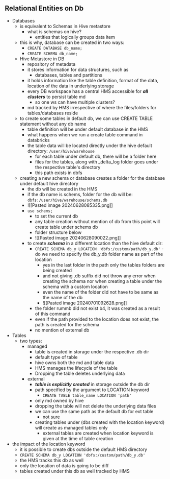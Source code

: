 ## Relational Entities on Db
- Databases
	- is equivalent to Schemas in Hive metastore
		- what is schemas on hive?
			- entities that logically groups data item
	- this is why, database can be created in two ways:
		- `CREATE DATABASE db_name;`
		- `CREATE SCHEMA db_name;`
	- Hive Metastore in DB
		- repository of metadata
		- it stores information for data structures, such as 
			- databases, tables and partitions
		- it holds information like the table definition, format of the data, location of the data in underlying storage
		- every DB workspace has a central HMS accessible for ***all clusters*** to persist table md
			- so one ws can have multiple clusters?
		- md tracked by HMS irrespective of where the files/folders for tables/databases reside
	- to create some tables in default db, we can use CREATE TABLE statement without any db name
		- table definition will be under default database in the HMS
		- what happens when we run a create table command in databricks
		- the table data will be located directly under the hive default directory: `/user/hive/warehouse`
			- for each table under default db, there will be a folder here
			- files for the tables, along with \_delta\_log folder goes under the respective table's directory
			- this path exists in dbfs
	- creating a new schema or database creates a folder for the database under default hive directory
		- the db will be created in the HMS
		- if the db name is schems, folder for the db will be: `dbfs:/user/hive/warehouse/schems.db`
		- ![[Pasted image 20240628085335.png]]
		- `use schems;`
			- to set the current db
			- any table creation without mention of db from this point will create table under schems db
			- folder structure below
			- ![[Pasted image 20240628090022.png]]
		- to create ***schema*** in a different location than the hive default dir:
			- `CREATE SCHEMA db_y LOCATION 'dbfs:/custom/path/db_y.db'` - do we need to specify the db_y.db folder name as part of the location
				- yes in the last folder in the path only the tables folders are being created
				- and not giving .db suffix did not throw any error when creating the schema nor when creating a table under the schema with a custom location
				- even the name of the folder did not have to be same as the name of the db
				- ![[Pasted image 20240701092628.png]]
			- the folder rummb did not exist b4, it was created as a result of this command
			- even if the path provided to the location does not exist, the path is created for the schema
			- no mention of external db
- Tables
	- two types: 
		- managed
			- table is created in storage under the respective .db dir
			- default type of table
			- hive owns both the md and table data
			- HMS manages the lifecycle of the table
			- Dropping the table deletes underlying data
		- external
			- ***table is explicitly created*** in storage outside the db dir
			- path specified by the argument to LOCATION keyword
				- `CREATE TABLE table_name LOCATION 'path'`
			- only md owned by hive
			-  dropping the table will not delete the underlying data files
			- we can use the same path as the default db for ext table
				- not sure
			- creating tables under (dbs created with the location keyword) will create as managed tables only
				- external tables are created when location keyword is given at the time of table creation
- the impact of the location keyword
	- it is possible to create dbs outside the default HMS directory
	- `CREATE SCHEMA db_y LOCATION 'dbfs:/custom/path/db_y.db'`
	- the HMS tracks this db as well
	- only the location of data is going to be diff
	- tables created under this db as well tracked by HMS